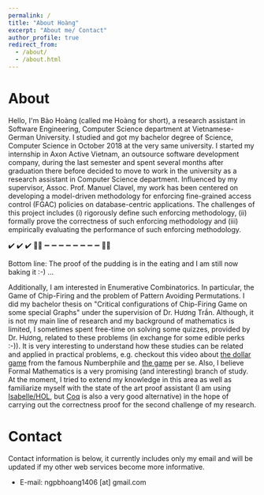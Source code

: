 ```yaml
---
permalink: /
title: "About Hoàng"
excerpt: "About me/ Contact"
author_profile: true
redirect_from: 
  - /about/
  - /about.html
---
```


About
======
Hello, I'm Bảo Hoàng (called me Hoàng for short), a research assistant in Software Engineering, Computer Science department at Vietnamese-German University. I studied and got my bachelor degree of Science, Computer Science in October 2018 at the very same university. I started my internship in Axon Active Vietnam, an outsource software development company, during the last semester and spent several months after graduation there before decided to move to work in the university as a research assistant in Computer Science department. Influenced by my supervisor, Assoc. Prof. Manuel Clavel, my work has been centered on developing a model-driven methodology for enforcing fine-grained access control (FGAC) policies on database-centric applications. The challenges of this project includes (i) rigorously define such enforcing methodology, (ii) formally prove the correctness of such enforcing methodology and (iii) empirically evaluating the performance of such enforcing methodology. 

:heavy_check_mark: :heavy_check_mark: :heavy_check_mark: :man_scientist: :heavy_minus_sign: :heavy_minus_sign: :heavy_minus_sign: :heavy_minus_sign: :heavy_minus_sign: :heavy_minus_sign: :heavy_minus_sign: :heavy_minus_sign: :man_student:

Bottom line: The proof of the pudding is in the eating and I am still now baking it :-) ...

Additionally, I am interested in Enumerative Combinatorics. In particular, the Game of Chip-Firing and the problem of Pattern Avoiding Permutations. I did my bachelor thesis on "Critical configurations of Chip-Firing Game on some special Graphs" under the supervision of Dr. Hương Trần. Although, it is not my main line of research and my background of mathematics is limited, I sometimes spent free-time on solving some quizzes, provided by Dr. Hương, related to these problems (in exchange for some edible perks :-)). It is very interesting to understand how these studies can be related and applied in practical problems, e.g. checkout this video about [the dollar game](https://www.youtube.com/watch?v=U33dsEcKgeQ) from the famous Numberphile and [the game](https://thedollargame.io/) per se. Also, I believe Formal Mathematics is a very promising (and interesting) branch of study. At the moment, I tried to extend my knowledge in this area as well as familiarize myself with the state of the art proof assistant (I am using [Isabelle/HOL](https://isabelle.in.tum.de/), but [Coq](https://coq.inria.fr/) is also a very good alternative) in the hope of carrying out the correctness proof for the second challenge of my research.

Contact
======
Contact information is below, it currently includes only my email and will be updated if my other web services become more informative.

* E-mail: ngpbhoang1406 [at] gmail.com
